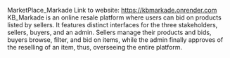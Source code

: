 MarketPlace_Markade
Link to website: https://kbmarkade.onrender.com
KB_Markade is an online resale platform where users can bid on products listed by sellers. It features distinct interfaces for the three stakeholders, sellers, buyers, and an admin. Sellers manage their products and bids, buyers browse, filter, and bid on items, while the admin finally approves of the reselling of an item, thus, overseeing the entire platform.
